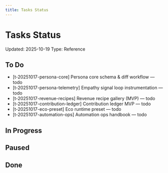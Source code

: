 ```yaml
---
title: Tasks Status
---
```


# Tasks Status

<!-- GENERATED FILE: scripts/docgen_core.py; do not edit by hand -->

Updated: 2025-10-19
Type: Reference

## To Do
- [t-20251017-persona-core] Persona core schema & diff workflow — todo
- [t-20251017-persona-telemetry] Empathy signal loop instrumentation — todo
- [t-20251017-revenue-recipes] Revenue recipe gallery (MVP) — todo
- [t-20251017-contribution-ledger] Contribution ledger MVP — todo
- [t-20251017-eco-preset] Eco runtime preset — todo
- [t-20251017-automation-ops] Automation ops handbook — todo

## In Progress

## Paused

## Done
